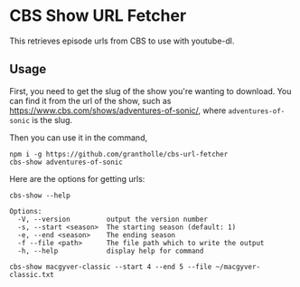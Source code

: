 # CBS Show URL Fetcher

This retrieves episode urls from CBS to use with youtube-dl.

## Usage

First, you need to get the slug of the show you're wanting to download. You can find it from the url of the show, such as https://www.cbs.com/shows/adventures-of-sonic/, where `adventures-of-sonic` is the slug.

Then you can use it in the command,

```
npm i -g https://github.com/grantholle/cbs-url-fetcher
cbs-show adventures-of-sonic
```

Here are the options for getting urls:

```
cbs-show --help

Options:
  -V, --version         output the version number
  -s, --start <season>  The starting season (default: 1)
  -e, --end <season>    The ending season
  -f --file <path>      The file path which to write the output
  -h, --help            display help for command

cbs-show macgyver-classic --start 4 --end 5 --file ~/macgyver-classic.txt
```
